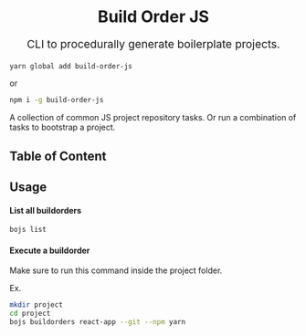 <h1 align="center">Build Order JS</h1>
<p align="center" style="font-size: 1.2rem;">CLI to procedurally generate boilerplate projects.</p>

```sh
yarn global add build-order-js
```

or

```sh
npm i -g build-order-js
```

A collection of common JS project repository tasks. Or run a combination of
tasks to bootstrap a project.

## Table of Content

<!-- toc -->
<!-- tocstop -->

## Usage

#### List all buildorders

```sh
bojs list
```

#### Execute a buildorder

Make sure to run this command inside the project folder.

Ex.

```sh
mkdir project
cd project
bojs buildorders react-app --git --npm yarn
```
